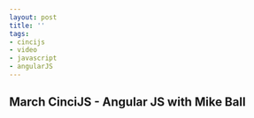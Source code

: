 ```yaml
---
layout: post
title: ''
tags:
- cincijs
- video
- javascript
- angularJS
---
```

  

## March CinciJS - Angular JS with Mike Ball
